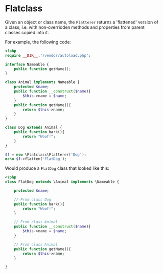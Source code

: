 # Flatclass

Given an object or class name, the `Flatterer` returns a 'flattened' version of a class;
i.e. with non-overridden methods and properties from parent classes copied into it.

For example, the following code:

```php
<?php
require __DIR__.'/vendor/autoload.php';

interface Nameable {
    public function getName();
}

class Animal implements Nameable {
    protected $name;
    public function __construct($name){
        $this->name = $name;
    }
    public function getName(){
        return $this->name;
    }
}

class Dog extends Animal {
    public function bark(){
        return "Woof!";
    }
}

$f = new \Flatclass\Flatterer('Dog');
echo $f->flatten('FlatDog');
```

Would produce a `FlatDog` class that looked like this:

```php
<?php
class FlatDog extends \Animal implements \Nameable {

    protected $name;

    // From class Dog
    public function bark(){
        return "Woof!";
    }

    // From class Animal
    public function __construct($name){
        $this->name = $name;
    }

    // From class Animal
    public function getName(){
        return $this->name;
    }

}
```


